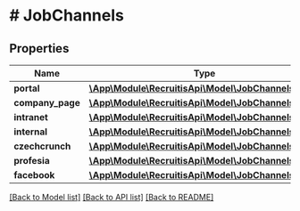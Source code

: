 # # JobChannels

## Properties

Name | Type | Description | Notes
------------ | ------------- | ------------- | -------------
**portal** | [**\App\Module\RecruitisApi\Model\JobChannelsPortal**](JobChannelsPortal.md) |  | [optional]
**company_page** | [**\App\Module\RecruitisApi\Model\JobChannelsPortal**](JobChannelsPortal.md) |  | [optional]
**intranet** | [**\App\Module\RecruitisApi\Model\JobChannelsPortal**](JobChannelsPortal.md) |  | [optional]
**internal** | [**\App\Module\RecruitisApi\Model\JobChannelsPortal**](JobChannelsPortal.md) |  | [optional]
**czechcrunch** | [**\App\Module\RecruitisApi\Model\JobChannelsPortal**](JobChannelsPortal.md) |  | [optional]
**profesia** | [**\App\Module\RecruitisApi\Model\JobChannelsPortal**](JobChannelsPortal.md) |  | [optional]
**facebook** | [**\App\Module\RecruitisApi\Model\JobChannelsPortal**](JobChannelsPortal.md) |  | [optional]

[[Back to Model list]](../../README.md#models) [[Back to API list]](../../README.md#endpoints) [[Back to README]](../../README.md)
